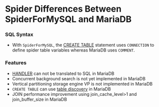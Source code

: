 # Spider Differences Between SpiderForMySQL and MariaDB

### SQL Syntax

- With `SpiderForMySQL`, the [CREATE TABLE](/sql-statements-structure/sql-statements/data-definition/create/create-table/) statement uses `CONNECTION` to define spider table variables whereas MariaDB uses `COMMENT`.

### Features

- [HANDLER](/sql-statements-structure/nosql/handler/) can not be translated to SQL in MariaDB
- Concurrent background search is not yet implemented in MariaDB
- Vertical partitioning storage engine VP is not implemented in MariaDB
- `CREATE TABLE` can use [table discovery](/columns-storage-engines-and-plugins/storage-engines/storage-engines-storage-engine-development/table-discovery/) in MariaDB
- <a undefined>JOIN</a> performance improvement using <a undefined>join_cache_level</a>&gt;1 and <a undefined>join_buffer_size</a> in MariaDB